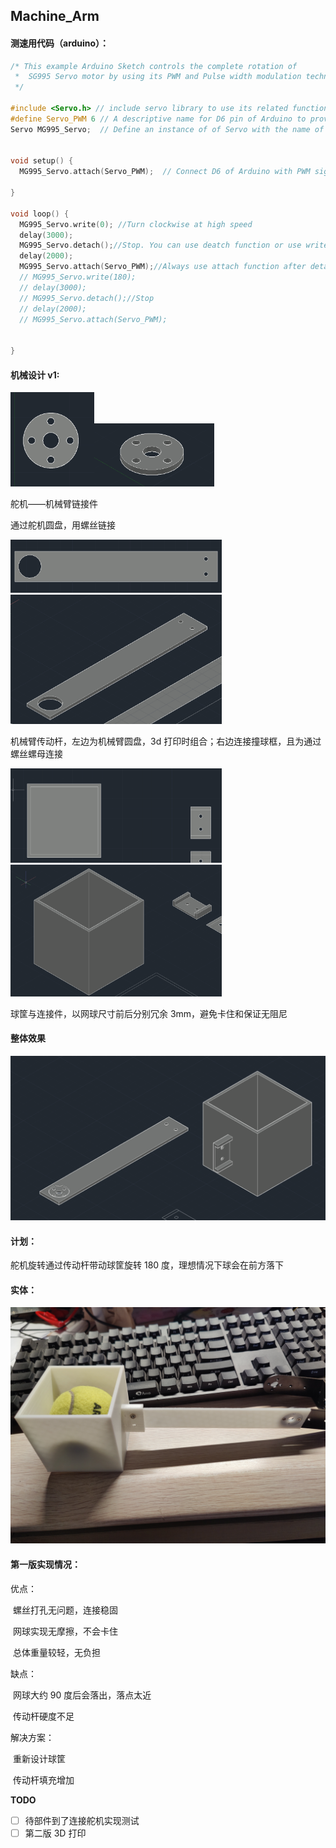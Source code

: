 ## Machine_Arm

#### 测速用代码（arduino）：

```c
/* This example Arduino Sketch controls the complete rotation of
 *  SG995 Servo motor by using its PWM and Pulse width modulation technique
 */

#include <Servo.h> // include servo library to use its related functions
#define Servo_PWM 6 // A descriptive name for D6 pin of Arduino to provide PWM signal
Servo MG995_Servo;  // Define an instance of of Servo with the name of "MG995_Servo"
  

void setup() {
  MG995_Servo.attach(Servo_PWM);  // Connect D6 of Arduino with PWM signal pin of servo motor

}

void loop() {
  MG995_Servo.write(0); //Turn clockwise at high speed
  delay(3000);
  MG995_Servo.detach();//Stop. You can use deatch function or use write(x), as x is the middle of 0-180 which is 90, but some lack of precision may change this value
  delay(2000);
  MG995_Servo.attach(Servo_PWM);//Always use attach function after detach to re-connect your servo with the board
  // MG995_Servo.write(180);
  // delay(3000);
  // MG995_Servo.detach();//Stop
  // delay(2000);
  // MG995_Servo.attach(Servo_PWM);

      
}
```



#### 机械设计 v1:

<img src="pic\image-20230316100444417.png" alt="image-20230316100444417" style="zoom:33%;" /><img src="pic\image-20230316100512331.png" alt="image-20230316100512331" style="zoom:33%;" />

舵机——机械臂链接件

通过舵机圆盘，用螺丝链接



<img src="pic\image-20230316100620498.png" alt="image-20230316100620498" style="zoom:33%;" /><img src="pic\image-20230316100607029.png" alt="image-20230316100607029" style="zoom:33%;" />

机械臂传动杆，左边为机械臂圆盘，3d 打印时组合；右边连接撞球框，且为通过螺丝螺母连接



<img src="pic\image-20230316100751081.png" alt="image-20230316100751081" style="zoom:33%;" /><img src="pic\image-20230316100806749.png" alt="image-20230316100806749" style="zoom:33%;" />

球筐与连接件，以网球尺寸前后分别冗余 3mm，避免卡住和保证无阻尼



#### 整体效果

![image-20230316100909854](pic\image-20230316100909854.png)



#### 计划：

舵机旋转通过传动杆带动球筐旋转 180 度，理想情况下球会在前方落下



#### 实体：

![IMG_20230316_101011](pic\IMG_20230316_101011.jpg)



#### 第一版实现情况：

优点：

​	螺丝打孔无问题，连接稳固

​	网球实现无摩擦，不会卡住

​	总体重量较轻，无负担



缺点：

​	网球大约 90 度后会落出，落点太近

​	传动杆硬度不足



解决方案：

​	重新设计球筐

​	传动杆填充增加



**TODO**

- [ ] 待部件到了连接舵机实现测试
- [ ] 第二版 3D 打印